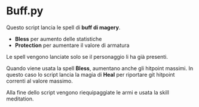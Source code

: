 # Buff.py

Questo script lancia le spell di **buff di magery**.

- **Bless** per aumento delle statistiche
- **Protection** per aumentare il valore di armatura

Le spell vengono lanciate solo se il personaggio li ha già presenti.

Quando viene usata la spell **Bless**, aumentano anche gli hitpoint massimi. In questo caso lo script lancia la magia di **Heal** per riportare git hitpoint correnti al valore massimo.

Alla fine dello script vengono riequipaggiate le armi e usata la skill meditation.
